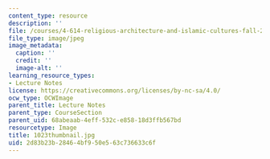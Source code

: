 ```yaml
---
content_type: resource
description: ''
file: /courses/4-614-religious-architecture-and-islamic-cultures-fall-2002/2d83b23b28464bf950e563c736633c6f_1023thumbnail.jpg
file_type: image/jpeg
image_metadata:
  caption: ''
  credit: ''
  image-alt: ''
learning_resource_types:
- Lecture Notes
license: https://creativecommons.org/licenses/by-nc-sa/4.0/
ocw_type: OCWImage
parent_title: Lecture Notes
parent_type: CourseSection
parent_uid: 68abeaab-4eff-532c-e858-18d3ffb567bd
resourcetype: Image
title: 1023thumbnail.jpg
uid: 2d83b23b-2846-4bf9-50e5-63c736633c6f
---
```

